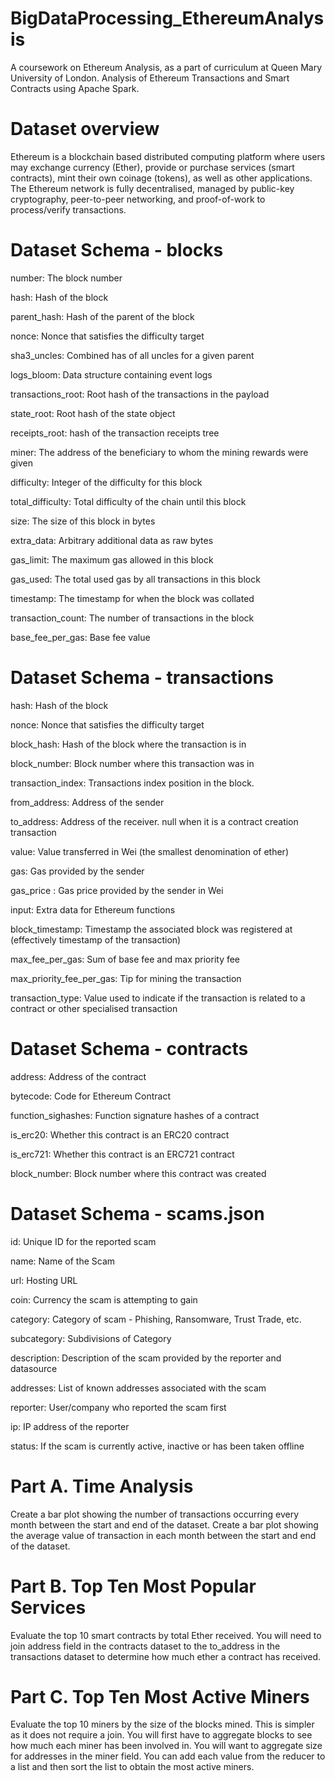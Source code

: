 # BigDataProcessing_EthereumAnalysis
A coursework on Ethereum Analysis, as a part of curriculum at Queen Mary University of London.
Analysis of Ethereum Transactions and Smart Contracts using Apache Spark.

# Dataset overview
Ethereum is a blockchain based distributed computing platform where users may exchange currency (Ether), provide or purchase services (smart contracts), mint their own coinage (tokens), as well as other applications. The Ethereum network is fully decentralised, managed by public-key cryptography, peer-to-peer networking, and proof-of-work to process/verify transactions.

# Dataset Schema - blocks
number: The block number

hash: Hash of the block

parent_hash: Hash of the parent of the block

nonce: Nonce that satisfies the difficulty target

sha3_uncles: Combined has of all uncles for a given parent

logs_bloom: Data structure containing event logs

transactions_root: Root hash of the transactions in the payload

state_root: Root hash of the state object

receipts_root: hash of the transaction receipts tree

miner: The address of the beneficiary to whom the mining rewards were given

difficulty: Integer of the difficulty for this block

total_difficulty: Total difficulty of the chain until this block

size: The size of this block in bytes

extra_data: Arbitrary additional data as raw bytes

gas_limit: The maximum gas allowed in this block

gas_used: The total used gas by all transactions in this block

timestamp: The timestamp for when the block was collated

transaction_count: The number of transactions in the block

base_fee_per_gas: Base fee value

# Dataset Schema - transactions
hash: Hash of the block

nonce: Nonce that satisfies the difficulty target

block_hash: Hash of the block where the transaction is in

block_number: Block number where this transaction was in

transaction_index: Transactions index position in the block.

from_address: Address of the sender

to_address: Address of the receiver. null when it is a contract creation transaction

value: Value transferred in Wei (the smallest denomination of ether)

gas: Gas provided by the sender

gas_price : Gas price provided by the sender in Wei

input: Extra data for Ethereum functions

block_timestamp: Timestamp the associated block was registered at (effectively timestamp of the transaction)

max_fee_per_gas: Sum of base fee and max priority fee

max_priority_fee_per_gas: Tip for mining the transaction

transaction_type: Value used to indicate if the transaction is related to a contract or other specialised transaction

# Dataset Schema - contracts
address: Address of the contract

bytecode: Code for Ethereum Contract

function_sighashes: Function signature hashes of a contract

is_erc20: Whether this contract is an ERC20 contract

is_erc721: Whether this contract is an ERC721 contract

block_number: Block number where this contract was created

# Dataset Schema - scams.json
id: Unique ID for the reported scam

name: Name of the Scam

url: Hosting URL

coin: Currency the scam is attempting to gain

category: Category of scam - Phishing, Ransomware, Trust Trade, etc.

subcategory: Subdivisions of Category

description: Description of the scam provided by the reporter and datasource

addresses: List of known addresses associated with the scam

reporter: User/company who reported the scam first

ip: IP address of the reporter

status: If the scam is currently active, inactive or has been taken offline

# Part A. Time Analysis 
Create a bar plot showing the number of transactions occurring every month between the start and end of the dataset.
Create a bar plot showing the average value of transaction in each month between the start and end of the dataset.

# Part B. Top Ten Most Popular Services 
Evaluate the top 10 smart contracts by total Ether received. You will need to join address field in the contracts dataset to the to_address in the transactions dataset to determine how much ether a contract has received.

# Part C. Top Ten Most Active Miners
Evaluate the top 10 miners by the size of the blocks mined. This is simpler as it does not require a join. You will first have to aggregate blocks to see how much each miner has been involved in. You will want to aggregate size for addresses in the miner field. You can add each value from the reducer to a list and then sort the list to obtain the most active miners.
